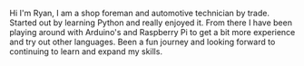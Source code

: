 Hi I'm Ryan, I am a shop foreman and automotive technician by trade. Started out by learning Python and really enjoyed it. 
From there I have been playing around with Arduino's and Raspberry Pi to get a bit more experience and try out other languages. 
Been a fun journey and looking forward to continuing to learn and expand my skills. 

<!---
WYLTK5/WYLTK5 is a ✨ special ✨ repository because its `README.md` (this file) appears on your GitHub profile.
You can click the Preview link to take a look at your changes.
--->
